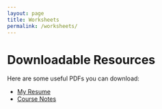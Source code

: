 ```yaml
---
layout: page
title: Worksheets
permalink: /worksheets/
---
```


# Downloadable Resources

Here are some useful PDFs you can download:

- [My Resume](assets/pdfs/Form-A-Levels.pdf)
- [Course Notes](assets/pdfs/course-notes.pdf)
